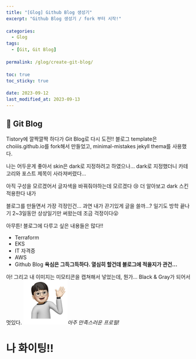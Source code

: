 ```yaml
---
title: "[Glog] Github Blog 생성기"
excerpt: "Github Blog 생성기 / fork 부터 시작!"

categories:
  - Glog
tags:
  - [Git, Git Blog]

permalink: /glog/create-git-blog/

toc: true
toc_sticky: true

date: 2023-09-12
last_modified_at: 2023-09-13
---
```


## 🦥 Git Blog

Tistory에 깔짝깔짝 하다가 Git Blog로 다시 도전!!
블로그 template은 choiiis.github.io를 fork해서 만들었고, minimal-mistakes jekyll thema를 사용했다.

나는 어두운게 좋아서 skin은 dark로 지정하려고 하였으나...
dark로 지정했더니 카테고리와 포스트 제목이 사라져버렸다...

아직 구성을 모르겠어서 글자색을 바꿔줘야하는데 모르겠다 😢
더 알아보고 dark 스킨 적용한다 내가

블로그를 만들면서 가장 걱정인건... 과연 내가 끈기있게 글을 쓸까...?
일기도 방학 끝나기 2~3일동안 상상일기만 써왔는데 조금 걱정이다😮

아무튼! 블로그에 다루고 싶은 내용들은 많다!!
- Terraform
- EKS
- IT 자격증
- AWS
- Github Blog
**욕심은 그득그득하다. 열심히 할건데 블로그에 적을지가 관건...**

아! 그리고 내 이미지는 미모티콘을 캡쳐해서 넣었는데, 뭔가... Black & Gray가 되어서 멋있다.
![](/assets/images/favicon/apple-icon-120x120.png)*아주 만족스러운 프로필!*

# 나 화이팅!!

